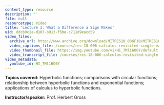 ```yaml
---
content_type: resource
description: ''
file: null
resourcetype: Video
title: 'Lecture 3: What a Difference a Sign Makes'
uid: ddcb0c2e-d107-b913-f5be-c711d9eacc59
video_files:
  archive_url: http://www.archive.org/download/MITRES18_006F10/MITRES18_006F10_26_0503_300k.mp4
  video_captions_file: /courses/res-18-006-calculus-revisited-single-variable-calculus-fall-2010/76436f60fcc75ebe9e2b5d98ad021afb_HI_7Ml16O6Y.vtt
  video_thumbnail_file: https://img.youtube.com/vi/HI_7Ml16O6Y/default.jpg
  video_transcript_file: /courses/res-18-006-calculus-revisited-single-variable-calculus-fall-2010/8c5d53449116b65b01b5e90f5496c91d_HI_7Ml16O6Y.pdf
video_metadata:
  youtube_id: HI_7Ml16O6Y
---
```


**Topics covered:** Hyperbolic functions; comparisons with circular functions; relationship between hyperbolic functions and exponential functions; applications of calculus to hyperbolic functions.

**Instructor/speaker:** Prof. Herbert Gross
